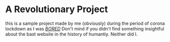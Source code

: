 # A Revolutionary Project

this is a sample project made by me (obviously) during the period of corona lockdown as I was [*BORED*](http://www.donothingfor2minutes.com/)
Don't mind if you didn't find something insightful about the bast website in the history of humantiy. Neither did I.
